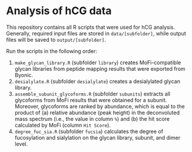 # Analysis of hCG data

This repository contains all R scripts that were used for hCG analysis.
Generally, required input files are stored in `data/[subfolder]`, while output files will be saved to `output/[subfolder]`.

Run the scripts in the following order:

1. `make_glycan_library.R` (subfolder `library`) creates MoFi-compatible glycan libraries from peptide mapping results that were exported from Byonic. 
2. `desialylate.R` (subfolder `desialylate`) creates a desialylated glycan library.
3. `assemble_subunit_glycoforms.R` (subfolder `subunits`) extracts all glycoforms from MoFi results that were obtained for a subunit. Moreover, glycoforms are ranked by abundance, which is equal to the product of (a) relative abundance (peak height) in the deconvoluted mass spectrum (i.e., the value in column `%`) and (b) the hit score calculated by MoFi (column `Hit Score`).
4. `degree_fuc_sia.R` (subfolder `fucsia`) calculates the degree of fucosylation and sialylation on the glycan library, subunit, and dimer level.